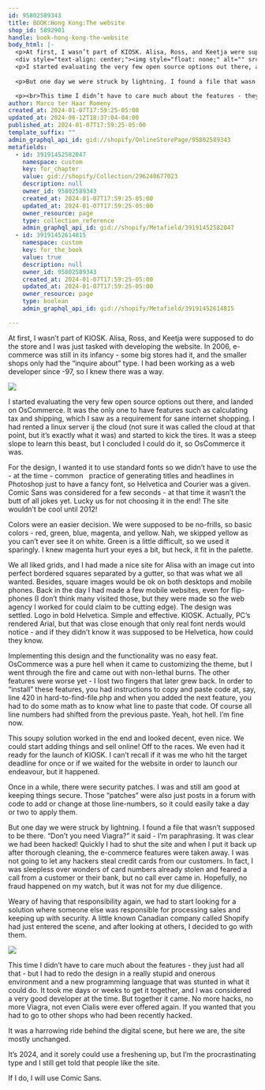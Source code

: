 ```yaml
---
id: 95802589343
title: BOOK:Hong Kong:The website
shop_id: 5892901
handle: book-hong-kong-the-website
body_html: |-
  <p>At first, I wasn’t part of KIOSK. Alisa, Ross, and Keetja were supposed to do the store and I was just tasked with developing the website. In 2006, e-commerce was still in its infancy - some big stores had it, and the smaller shops only had the “inquire about” type. I had been working as a web developer since -97, so I knew there was a way.</p>
  <div style="text-align: center;"><img style="float: none;" alt="" src="/img/kiosk-website-1.png"></div>
  <p>I started evaluating the very few open source options out there, and landed on OsCommerce. It was the only one to have features such as calculating tax and shipping, which I saw as a requirement for sane internet shopping. I had rented a linux server ij the cloud (not sure it was called the cloud at that point, but it’s exactly what it was) and started to kick the tires. It was a steep slope to learn this beast, but I concluded I could do it, so OsCommerce it was.</p> <p>For the design, I wanted it to use standard fonts so we didn’t have to use the - at the time - common   practice of generating titles and headlines in Photoshop just to have a fancy font, so Helvetica and Courier was a given. Comic Sans was considered for a few seconds - at that time it wasn’t the butt of all jokes yet. Lucky us for not choosing it in the end! The site wouldn’t be cool until 2012!  </p> <p>Colors were an easier decision. We were supposed to be no-frills, so basic colors - red, green, blue, magenta, and yellow. Nah, we skipped yellow as you can’t ever see it on white. Green is a little difficult, so we used it sparingly. I knew magenta hurt your eyes a bit, but heck, it fit in the palette.</p> <p>We all liked grids, and I had made a nice site for Alisa with an image cut into perfect bordered squares separated by a gutter, so that was what we all wanted. Besides, square images would be ok on both desktops and mobile phones. Back in the day I had made a few mobile websites, even for flip-phones (I don’t think many visited those, but they were made so the web agency I worked for could claim to be cutting edge). The design was settled. Logo in bold Helvetica. Simple and effective. KIOSK. Actually, PC’s rendered Arial, but that was close enough that only real font nerds would notice - and if they didn’t know it was supposed to be Helvetica, how could they know. </p> <p>Implementing this design and the functionality was no easy feat. OsCommerce was a pure hell when it came to customizing the theme, but I went through the fire and came out with non-lethal burns. The other features were worse yet - I lost two fingers that later grew back. In order to “install” these features, you had instructions to copy and paste code at, say, line 420 in hard-to-find-file.php and when you added the next feature, you had to do some math as to know what line to paste that code. Of course all line numbers had shifted from the previous paste. Yeah, hot hell. I’m fine now. </p> <div style="text-align: center;"><img style="float: none;" alt="" src="/img/kiosk-website-2.png"></div> <p>This soupy solution worked in the end and looked decent, even nice. We could start adding things and sell online! Off to the races. We even had it ready for the launch of KIOSK. I can’t recall if it was me who hit the target deadline for once or if we waited for the website in order to launch our endeavour, but it happened. </p> <p>Once in a while, there were security patches. I was and still am good at keeping things secure. Those “patches” were also just posts in a forum with code to add or change at those line-numbers, so it could easily take a day or two to apply them. </p> 
  
  <p>But one day we were struck by lightning. I found a file that wasn’t supposed to be there. “Don’t you need Viagra?” it said - I’m paraphrasing. It was clear we had been hacked! Quickly I had to shut the site and when I put it back up after thorough cleaning, the e-commerce features were taken away. I was not going to let any hackers steal credit cards from our customers. In fact, I was sleepless over wonders of card numbers already stolen and feared a call from a customer or their bank, but no call ever came in. Hopefully, no fraud happened on my watch, but it was not for my due diligence. </p> <p>Weary of having that responsibility again, we had to start looking for a solution where someone else was responsible for processing sales and keeping up with security. A little known Canadian company called Shopify had just entered the scene, and after looking at others, I decided to go with them.</p>

  <p><br>This time I didn’t have to care much about the features - they just had all that - but I had to redo the design in a really stupid and onerous environment and a new programming language that was stunted in what it could do. It took me days or weeks to get it together, and I was considered a very good developer at the time. But together it came. No more hacks, no more Viagra, not even Cialis were ever offered again. If you wanted that you had to go to other shops who had been recently hacked. </p> <p>It was a harrowing ride behind the digital scene, but here we are, the site mostly unchanged. </p> <p>It’s 2024, and it sorely could use a freshening up, but I’m the procrastinating type and I still get told that people like the site. </p> <p><span style="font-family: Comic Sans MS;">If I do, I will use Comic Sans.</span></p>
author: Marco ter Haar Romeny
created_at: 2024-01-07T17:59:25-05:00
updated_at: 2024-06-12T18:37:04-04:00
published_at: 2024-01-07T17:59:25-05:00
template_suffix: ""
admin_graphql_api_id: gid://shopify/OnlineStorePage/95802589343
metafields:
  - id: 39191452582047
    namespace: custom
    key: for_chapter
    value: gid://shopify/Collection/296240677023
    description: null
    owner_id: 95802589343
    created_at: 2024-01-07T17:59:25-05:00
    updated_at: 2024-01-07T17:59:25-05:00
    owner_resource: page
    type: collection_reference
    admin_graphql_api_id: gid://shopify/Metafield/39191452582047
  - id: 39191452614815
    namespace: custom
    key: for_the_book
    value: true
    description: null
    owner_id: 95802589343
    created_at: 2024-01-07T17:59:25-05:00
    updated_at: 2024-01-07T17:59:25-05:00
    owner_resource: page
    type: boolean
    admin_graphql_api_id: gid://shopify/Metafield/39191452614815

---
```


At first, I wasn’t part of KIOSK. Alisa, Ross, and Keetja were supposed to do the store and I was just tasked with developing the website. In 2006, e-commerce was still in its infancy - some big stores had it, and the smaller shops only had the “inquire about” type. I had been working as a web developer since -97, so I knew there was a way.

![](https://cdn.shopify.com/s/files/1/0589/2901/files/Screenshot_2024-06-12_at_2.43.38_PM_2048x2048.png?v=1718199994)

  
  
I started evaluating the very few open source options out there, and landed on OsCommerce. It was the only one to have features such as calculating tax and shipping, which I saw as a requirement for sane internet shopping. I had rented a linux server ij the cloud (not sure it was called the cloud at that point, but it’s exactly what it was) and started to kick the tires. It was a steep slope to learn this beast, but I concluded I could do it, so OsCommerce it was.  
  
For the design, I wanted it to use standard fonts so we didn’t have to use the - at the time - common   practice of generating titles and headlines in Photoshop just to have a fancy font, so Helvetica and Courier was a given. Comic Sans was considered for a few seconds - at that time it wasn’t the butt of all jokes yet. Lucky us for not choosing it in the end! The site wouldn’t be cool until 2012!    
  
Colors were an easier decision. We were supposed to be no-frills, so basic colors - red, green, blue, magenta, and yellow. Nah, we skipped yellow as you can’t ever see it on white. Green is a little difficult, so we used it sparingly. I knew magenta hurt your eyes a bit, but heck, it fit in the palette.  
  
We all liked grids, and I had made a nice site for Alisa with an image cut into perfect bordered squares separated by a gutter, so that was what we all wanted. Besides, square images would be ok on both desktops and mobile phones. Back in the day I had made a few mobile websites, even for flip-phones (I don’t think many visited those, but they were made so the web agency I worked for could claim to be cutting edge). The design was settled. Logo in bold Helvetica. Simple and effective. KIOSK. Actually, PC’s rendered Arial, but that was close enough that only real font nerds would notice - and if they didn’t know it was supposed to be Helvetica, how could they know.   
  
Implementing this design and the functionality was no easy feat. OsCommerce was a pure hell when it came to customizing the theme, but I went through the fire and came out with non-lethal burns. The other features were worse yet - I lost two fingers that later grew back. In order to “install” these features, you had instructions to copy and paste code at, say, line 420 in hard-to-find-file.php and when you added the next feature, you had to do some math as to know what line to paste that code. Of course all line numbers had shifted from the previous paste. Yeah, hot hell. I’m fine now.   
  
This soupy solution worked in the end and looked decent, even nice. We could start adding things and sell online! Off to the races. We even had it ready for the launch of KIOSK. I can’t recall if it was me who hit the target deadline for once or if we waited for the website in order to launch our endeavour, but it happened.   
  
Once in a while, there were security patches. I was and still am good at keeping things secure. Those “patches” were also just posts in a forum with code to add or change at those line-numbers, so it could easily take a day or two to apply them.   
  
But one day we were struck by lightning. I found a file that wasn’t supposed to be there. “Don’t you need Viagra?” it said - I’m paraphrasing. It was clear we had been hacked! Quickly I had to shut the site and when I put it back up after thorough cleaning, the e-commerce features were taken away. I was not going to let any hackers steal credit cards from our customers. In fact, I was sleepless over wonders of card numbers already stolen and feared a call from a customer or their bank, but no call ever came in. Hopefully, no fraud happened on my watch, but it was not for my due diligence.   
  
Weary of having that responsibility again, we had to start looking for a solution where someone else was responsible for processing sales and keeping up with security. A little known Canadian company called Shopify had just entered the scene, and after looking at others, I decided to go with them.

![](https://cdn.shopify.com/s/files/1/0589/2901/files/Screenshot_2024-06-12_at_2.45.58_PM_2048x2048.png?v=1718200054)

  
This time I didn’t have to care much about the features - they just had all that - but I had to redo the design in a really stupid and onerous environment and a new programming language that was stunted in what it could do. It took me days or weeks to get it together, and I was considered a very good developer at the time. But together it came. No more hacks, no more Viagra, not even Cialis were ever offered again. If you wanted that you had to go to other shops who had been recently hacked.   
  
It was a harrowing ride behind the digital scene, but here we are, the site mostly unchanged.   
  
It’s 2024, and it sorely could use a freshening up, but I’m the procrastinating type and I still get told that people like the site.   
  
If I do, I will use Comic Sans.